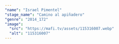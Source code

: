 ```yaml
---
"name": "Israel Pimentel"
"stage_name": "Camino al apiñadero"
"genre": "2014_172"
"image":
  "src": "https://mafi.tv/assets/115316007.webp"
  "alt": "115316007"
---
```

